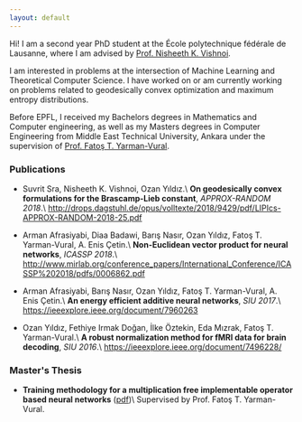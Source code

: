```yaml
---
layout: default
---
```


Hi! I am a second year PhD student at the École polytechnique fédérale de Lausanne, where I am advised by [Prof. Nisheeth K. Vishnoi](https://theory.epfl.ch/vishnoi/Home.html). 

I am interested in problems at the intersection of Machine Learning and Theoretical Computer Science. I have worked on or am currently working on problems related to geodesically convex optimization and maximum entropy distributions.

Before EPFL, I received my Bachelors degrees in Mathematics and Computer engineering, as well as my Masters degrees in Computer Engineering from Middle East Technical University, Ankara under the supervision of [Prof. Fatoş T. Yarman-Vural](https://vural.ceng.metu.edu.tr).

### Publications

*   Suvrit Sra, Nisheeth K. Vishnoi, Ozan Yıldız.\\
    <b>On geodesically convex formulations for the Brascamp-Lieb constant</b>,
    <em>APPROX-RANDOM 2018</em>.\\
    http://drops.dagstuhl.de/opus/volltexte/2018/9429/pdf/LIPIcs-APPROX-RANDOM-2018-25.pdf

*   Arman Afrasiyabi, Diaa Badawi, Barış Nasır, Ozan Yıldız, Fatoş T. Yarman-Vural, A. Enis Çetin.\\
    <b>Non-Euclidean vector product for neural networks</b>,
    <em>ICASSP 2018</em>.\\ 
    http://www.mirlab.org/conference_papers/International_Conference/ICASSP%202018/pdfs/0006862.pdf


*   Arman Afrasiyabi, Barış Nasır, Ozan Yıldız, Fatoş T. Yarman-Vural, A. Enis Çetin.\\
    <b>An energy efficient additive neural networks</b>,
    <em>SIU 2017</em>.\\
    https://ieeexplore.ieee.org/document/7960263

*   Ozan Yıldız, Fethiye Irmak Doğan, İlke Öztekin, Eda Mızrak, Fatoş T. Yarman-Vural.\\
    <b> A robust normalization method for fMRI data for brain decoding</b>,
    <em>SIU 2016</em>.\\ 
    https://ieeexplore.ieee.org/document/7496228/


### Master's Thesis

*  <b>Training methodology for a multiplication free implementable operator based neural networks</b>
    ([pdf](thesis.pdf))\\
    Supervised by Prof. Fatoş T. Yarman-Vural.
